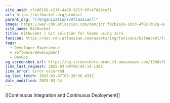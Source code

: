 ```yaml
---
site_uuid: c5c86168-c21f-4a08-921f-8fc47418ce31
url: https://bitbucket.org/product
parent_org: "[[Organizations/Atlassian]]"
image: https://wac-cdn.atlassian.com/dam/jcr:f92b1a2a-10cd-4f82-bb2a-aa00400f4288/bitbucket-cloud-features-opengraph.png
site_name: Bitbucket
title: Bitbucket | Git solution for teams using Jira
favicon: https://wac-cdn.atlassian.com/assets/img/favicons/bitbucket/favicon-32x32.png
tags:
  - Developer-Experience
  - Software-Development
  - DevOps
og_screenshot_url: https://og-screenshots-prod.s3.amazonaws.com/1366x768/80/false/25ec256781859979688b3c5b80d1d30c2f170db8c32b93acb2f6c38124f15fbe.jpeg
jina_last_request: 2025-03-09T06:45:14.138Z
jina_error: Error occurred
og_last_fetch: 2025-03-07T05:20:56.433Z
date_modified: 2025-03-24
---
```



[[Continuous Integration and Continuous Deployment]]
